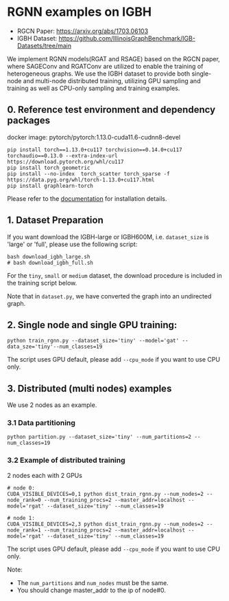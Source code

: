 # RGNN examples on IGBH

- RGCN Paper: https://arxiv.org/abs/1703.06103
- IGBH Dataset: https://github.com/IllinoisGraphBenchmark/IGB-Datasets/tree/main

We implement RGNN models(RGAT and RSAGE) based on the RGCN paper, where SAGEConv and RGATConv are utilized to enable the training of heterogeneous graphs.
We use the IGBH dataset to provide both single-node and multi-node distributed training, utilizing GPU sampling and training as well as CPU-only sampling and training examples.


## 0. Reference test environment and dependency packages
docker image: pytorch/pytorch:1.13.0-cuda11.6-cudnn8-devel
```
pip install torch==1.13.0+cu117 torchvision==0.14.0+cu117 torchaudio==0.13.0 --extra-index-url https://download.pytorch.org/whl/cu117
pip install torch_geometric
pip install --no-index  torch_scatter torch_sparse -f https://data.pyg.org/whl/torch-1.13.0+cu117.html
pip install graphlearn-torch
```
Please refer to the [documentation](../../README.md#installation) for installation details.

## 1. Dataset Preparation
If you want download the IGBH-large or IGBH600M, i.e. `dataset_size` is 'large' or 'full',
please use the following script:
```
bash download_igbh_large.sh
# bash download_igbh_full.sh
```

For the `tiny`, `small` or `medium` dataset, the download procedure is included
in the training script below.

Note that in `dataset.py`, we have converted the graph into an undirected graph.

## 2. Single node and single GPU training:
```
python train_rgnn.py --dataset_size='tiny' --model='gat' --data_sze='tiny'--num_classes=19
```
The script uses GPU default, please add `--cpu_mode` if you want to use CPU only.

## 3. Distributed (multi nodes) examples

We use 2 nodes as an example.
### 3.1 Data partitioning
```
python partition.py --dataset_size='tiny' --num_partitions=2 --num_classes=19
```

### 3.2 Example of distributed training
2 nodes each with 2 GPUs
```
# node 0:
CUDA_VISIBLE_DEVICES=0,1 python dist_train_rgnn.py --num_nodes=2 --node_rank=0 --num_training_procs=2 --master_addr=localhost --model='rgat' --dataset_size='tiny' --num_classes=19

# node 1:
CUDA_VISIBLE_DEVICES=2,3 python dist_train_rgnn.py --num_nodes=2 --node_rank=1 --num_training_procs=2 --master_addr=localhost --model='rgat' --dataset_size='tiny' --num_classes=19
```
The script uses GPU default, please add `--cpu_mode` if you want to use CPU only.

Note:
- The `num_partitions` and `num_nodes` must be the same.
- You should change master_addr to the ip of node#0.
